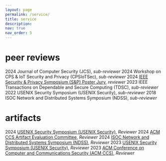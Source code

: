 ```yaml
---
layout: page
permalink: /service/
title: service
description:
nav: true
nav_order: 5
---
```


# peer reviews

2024 Journal of Computer Security (JCS), _sub-reviewer_
2024 Workshop on CPS & IoT Security and Privacy (CPSIoTSec), _sub-reviewer_
2024 [IEEE Security & Privacy Symposium (S&P) Poster Jury](https://www.ieee-security.org/TC/SP2024/cfposters.html), _reviewer_
2023 IEEE Transactions on Dependable and Secure Computing (TDSC), _sub-reviewer_
2022 USENIX Security Symposium (USENIX Security), _sub-reviewer_
2018 ISOC Network and Distributed Systems Symposium (NDSS), _sub-reviewer_

# artifacts

2024 [USENIX Security Symposium (USENIX Security)](https://secartifacts.github.io/usenixsec2024/organizers), _Reviewer_
2024 [ACM CCS Artifact Evaluation Committee](https://www.sigsac.org/ccs/CCS2024/organization/ae-committee.html), _Reviewer_
2024 [ISOC Network and Distributed Systems Symposium (NDSS)](https://secartifacts.github.io/ndss2024/organizers), _Reviewer_
2023 [USENIX Security Symposium (USENIX Security)](https://secartifacts.github.io/usenixsec2023/organizers), _Reviewer_
2023 [ACM Conference on Computer and Communications Security (ACM CCS)](https://www.sigsac.org/ccs/CCS2023/orgs-artifact.html), _Reviewer_


